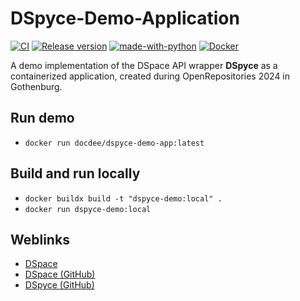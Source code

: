 # DSpyce-Demo-Application

[![CI](https://github.com/deeagle/dspyce-demo-app/actions/workflows/ci.yml/badge.svg)](https://github.com/deeagle/dspyce-demo-app/actions/workflows/ci.yml)
[![Release version](https://github.com/deeagle/dspyce-demo-app/actions/workflows/release.yml/badge.svg)](https://github.com/deeagle/dspyce-demo-app/actions/workflows/release.yml)
[![made-with-python](https://img.shields.io/badge/Made%20with-Python-1f425f.svg)](https://www.python.org/)
[![Docker](https://badgen.net/badge/icon/docker?icon=docker&label)](https://hub.docker.com/r/docdee/dspyce-demo-app)

A demo implementation of the DSpace API wrapper **DSpyce** as a containerized application,
created during OpenRepositories 2024 in Gothenburg.

## Run demo

- `docker run docdee/dspyce-demo-app:latest`

## Build and run locally

- `docker buildx build -t "dspyce-demo:local" .`
- `docker run dspyce-demo:local`

## Weblinks

- [DSpace](https://dspace.lyrasis.org/)
- [DSpace (GitHub)](https://github.com/DSpace/DSpace)
- [DSpyce (GitHub)]

[DSpyce (GitHub)]: https://github.com/dspace-unimr/dspyce

